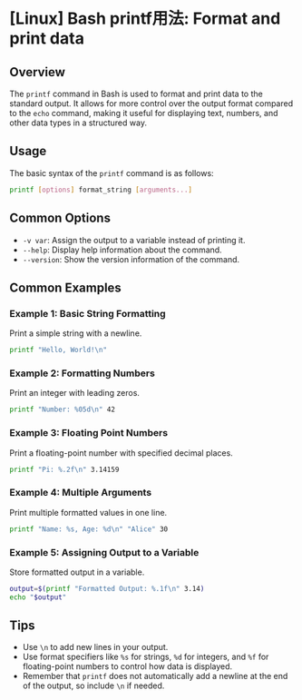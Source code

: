 # [Linux] Bash printf用法: Format and print data

## Overview
The `printf` command in Bash is used to format and print data to the standard output. It allows for more control over the output format compared to the `echo` command, making it useful for displaying text, numbers, and other data types in a structured way.

## Usage
The basic syntax of the `printf` command is as follows:

```bash
printf [options] format_string [arguments...]
```

## Common Options
- `-v var`: Assign the output to a variable instead of printing it.
- `--help`: Display help information about the command.
- `--version`: Show the version information of the command.

## Common Examples

### Example 1: Basic String Formatting
Print a simple string with a newline.

```bash
printf "Hello, World!\n"
```

### Example 2: Formatting Numbers
Print an integer with leading zeros.

```bash
printf "Number: %05d\n" 42
```

### Example 3: Floating Point Numbers
Print a floating-point number with specified decimal places.

```bash
printf "Pi: %.2f\n" 3.14159
```

### Example 4: Multiple Arguments
Print multiple formatted values in one line.

```bash
printf "Name: %s, Age: %d\n" "Alice" 30
```

### Example 5: Assigning Output to a Variable
Store formatted output in a variable.

```bash
output=$(printf "Formatted Output: %.1f\n" 3.14)
echo "$output"
```

## Tips
- Use `\n` to add new lines in your output.
- Use format specifiers like `%s` for strings, `%d` for integers, and `%f` for floating-point numbers to control how data is displayed.
- Remember that `printf` does not automatically add a newline at the end of the output, so include `\n` if needed.